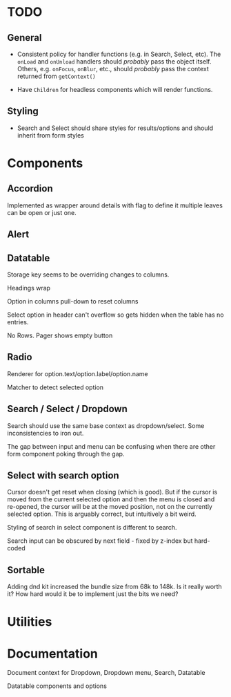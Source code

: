 # TODO

## General

* Consistent policy for handler functions (e.g. in Search, Select, etc).
The `onLoad` and `onUnload` handlers should *probably* pass the object
itself.  Others, e.g. `onFocus`, `onBlur`, etc., should *probably* pass
the context returned from `getContext()`

* Have `Children` for headless components which will render functions.

## Styling

* Search and Select should share styles for results/options and should inherit
from form styles

# Components

## Accordion

Implemented as wrapper around details with flag to define it multiple
leaves can be open or just one.

## Alert

## Datatable

Storage key seems to be overriding changes to columns.

Headings wrap

Option in columns pull-down to reset columns

Select option in header can't overflow so gets hidden when the table has no
entries.

No Rows. Pager shows empty button

## Radio

Renderer for option.text/option.label/option.name

Matcher to detect selected option

## Search / Select / Dropdown

Search should use the same base context as dropdown/select.
Some inconsistencies to iron out.

The gap between input and menu can be confusing when there are other form
component poking through the gap.

## Select with search option

Cursor doesn't get reset when closing (which is good). But if the cursor is
moved from the current selected option and then the menu is closed and
re-opened, the cursor will be at the moved position, not on the currently
selected option.  This is arguably correct, but intuitively a bit weird.

Styling of search in select component is different to search.

Search input can be obscured by next field - fixed by z-index but hard-coded

## Sortable

Adding dnd kit increased the bundle size from 68k to 148k.  Is it really
worth it?  How hard would it be to implement just the bits we need?

# Utilities

# Documentation

Document context for Dropdown, Dropdown menu, Search, Datatable

Datatable components and options
